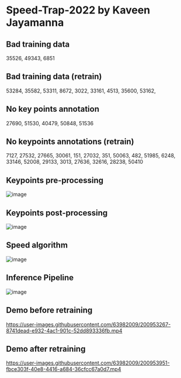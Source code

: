 # Speed-Trap-2022 by Kaveen Jayamanna
## Bad training data
35526, 
49343, 
6851 
## Bad training data (retrain)
53284, 
35582, 
53311, 
8672, 
3022, 
33161, 
4513, 
35600, 
53162, 

## No key points annotation
27690,
51530,
40479,
50848,
51536 
## No keypoints  annotations (retrain)
7127, 
27532, 
27665, 
30061, 
151, 
27032, 
351, 
50063, 
482, 
51985, 
6248,  
33146, 
52008,
29133, 
3013, 
27636, 
32616, 
28238, 
50410

## Keypoints pre-processing
![image](https://user-images.githubusercontent.com/63982009/201197583-32cfa5cc-22d5-49c7-9fcb-9c6f05f3d2d6.png)
## Keypoints post-processing
![image](https://user-images.githubusercontent.com/63982009/201197852-4ddf7c6d-6b18-4082-9d14-92b4a31e2097.png)
## Speed algorithm
![image](https://user-images.githubusercontent.com/63982009/201198527-8aa53f0c-76b9-4656-9635-974aadd89951.png)

## Inference Pipeline
![image](https://user-images.githubusercontent.com/63982009/201197122-ff1d82a5-b18c-4687-bcae-afbbefe84cf5.png)

## Demo before retraining
https://user-images.githubusercontent.com/63982009/200953267-8741dead-e932-4ac1-901c-52dd893336fb.mp4

## Demo after retraining
https://user-images.githubusercontent.com/63982009/200953951-fbce303f-40e8-4416-a684-36cfcc67a0d7.mp4

